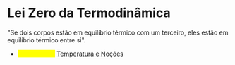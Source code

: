 # Lei Zero da Termodinâmica

"Se dois corpos estão em equilíbrio térmico com um terceiro, eles estão em equilíbrio térmico entre si".&#x20;

* <mark style="color:yellow;">Ver também:</mark> [Temperatura e Noções](temperatura-e-nocoes.md)
